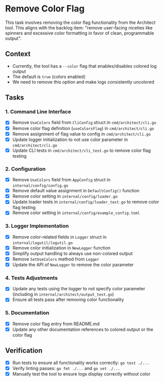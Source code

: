 # Remove Color Flag

This task involves removing the color flag functionality from the Architect tool. This aligns with the backlog item: "remove user-facing niceties like spinners and excessive color formatting in favor of clean, programmable output".

## Context
- Currently, the tool has a `--color` flag that enables/disables colored log output
- The default is `true` (colors enabled)
- We need to remove this option and make logs consistently uncolored

## Tasks

### 1. Command Line Interface
- [x] Remove `UseColors` field from `CliConfig` struct in `cmd/architect/cli.go`
- [x] Remove color flag definition (`useColorsFlag`) in `cmd/architect/cli.go`
- [x] Remove assignment of flag value to config in `cmd/architect/cli.go`
- [x] Update logger initialization to not use color parameter in `cmd/architect/cli.go`
- [x] Update CLI tests in `cmd/architect/cli_test.go` to remove color flag testing

### 2. Configuration
- [x] Remove `UseColors` field from `AppConfig` struct in `internal/config/config.go`
- [x] Remove default value assignment in `DefaultConfig()` function
- [x] Remove color setting in `internal/config/loader.go`
- [x] Update loader tests in `internal/config/loader_test.go` to remove color flag testing
- [x] Remove color setting in `internal/config/example_config.toml`

### 3. Logger Implementation
- [x] Remove color-related fields in `Logger` struct in `internal/logutil/logutil.go`
- [x] Remove color initialization in `NewLogger` function
- [x] Simplify output handling to always use non-colored output
- [x] Remove `SetUseColors` method from `Logger`
- [x] Update the API of `NewLogger` to remove the color parameter

### 4. Tests Adjustments
- [x] Update any tests using the logger to not specify color parameter (including in `internal/architect/output_test.go`)
- [x] Ensure all tests pass after removing color functionality

### 5. Documentation
- [x] Remove color flag entry from README.md
- [x] Update any other documentation references to colored output or the color flag

## Verification
- [x] Run tests to ensure all functionality works correctly: `go test ./...`
- [x] Verify linting passes: `go fmt ./...` and `go vet ./...`
- [x] Manually test the tool to ensure logs display correctly without color